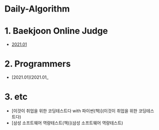# Daily-Algorithm


# 1. Baekjoon Online Judge
- [2021.01](2021.01)


# 2. Programmers
- [2021.01](2021.01_


# 3. etc
- [이것이 취업을 위한 코딩테스트다 with 파이썬(책)](이것이 취업을 위한 코딩테스트다)
- [삼성 소프트웨어 역량테스트(책)](삼성 소프트웨어 역량테스트)


